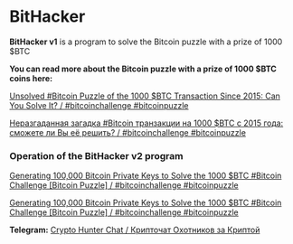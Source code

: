 # BitHacker

**BitHacker v1** is a program to solve the Bitcoin puzzle with a prize of 1000 $BTC

**You can read more about the Bitcoin puzzle with a prize of 1000 $BTC coins here:**

[Unsolved #Bitcoin Puzzle of the 1000 $BTC Transaction Since 2015: Can You Solve It? / #bitcoinchallenge #bitcoinpuzzle](https://steemit.com/bitcoin/@topkripto/unsolved-bitcoin-puzzle-of-the-1000-usdbtc-transaction-since-2015-can-you-solve-it-bitcoinchallenge-bitcoinpuzzle)

[Неразгаданная загадка #Bitcoin транзакции на 1000 $BTC с 2015 года: сможете ли Вы её решить? / #bitcoinchallenge #bitcoinpuzzle](https://steemit.com/bitcoinchallenge/@topkripto/nerazgadannaya-zagadka-bitcoin-tranzakcii-na-1000-usdbtc-s-2015-goda-smozhete-li-vy-eyo-reshit-bitcoinchallenge-bitcoinpuzzle)


### Operation of the BitHacker v2 program

[Generating 100,000 Bitcoin Private Keys to Solve the 1000 $BTC #Bitcoin Challenge [Bitcoin Puzzle] / #bitcoinchallenge #bitcoinpuzzle](https://youtu.be/V0EYkK4fThw)

[Generating 100,000 Bitcoin Private Keys to Solve the 1000 $BTC #Bitcoin Challenge [Bitcoin Puzzle] / #bitcoinchallenge #bitcoinpuzzle](https://odysee.com/@topcrypto:d/bithacker:a?r=6p9MVErKG75MkBnDtWe5aProPuc3tycG)

**Telegram:** [Crypto Hunter Chat / Крипточат Охотников за Криптой](https://t.me/cryptoxxxhunter)
